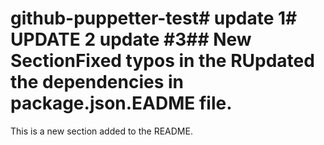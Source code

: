 # github-puppetter-test# update 1# UPDATE 2 update #3## New SectionFixed typos in the RUpdated the dependencies in package.json.EADME file.
This is a new section added to the README.
